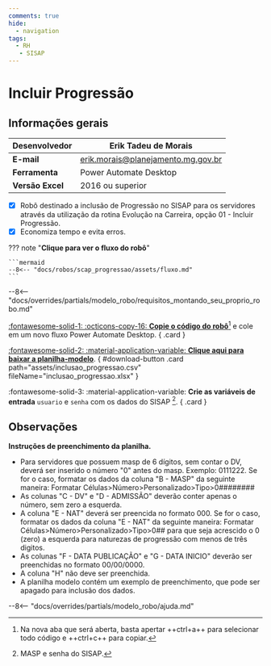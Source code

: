 ```yaml
---
comments: true
hide:
  - navigation
tags:
  - RH
   - SISAP
---
```


# Incluir Progressão


## Informações gerais

| **Desenvolvedor**| Erik Tadeu de Morais  |
| ----------- | ------------------------------------ |
| **E-mail**       | erik.morais@planejamento.mg.gov.br|
| **Ferramenta**    | Power Automate Desktop |
| **Versão Excel**    | 2016 ou superior |

- [x] Robô destinado a inclusão de Progressão no SISAP para os servidores através da utilização da rotina Evolução na Carreira, opção 01 - Incluir Progressão.
- [x] Economiza tempo e evita erros.

??? note "**Clique para ver o fluxo do robô**"

    ```mermaid
    --8<-- "docs/robos/scap_progressao/assets/fluxo.md"
    ```

--8<-- "docs/overrides/partials/modelo_robo/requisitos_montando_seu_proprio_robo.md"

<div class="grid" markdown>

[:fontawesome-solid-1: :octicons-copy-16: __Copie o código do robô__](https://raw.githubusercontent.com/automatiza-mg/biblioteca-de-robos/refs/heads/main/robos/site/scap/progressao/progressao_main.txt)[^1] e cole em um novo fluxo Power Automate Desktop.
{ .card }

[:fontawesome-solid-2: :material-application-variable: __Clique aqui para baixar a planilha-modelo__](javascript:void(0);).
{ #download-button .card path="assets/inclusao_progressao.csv" fileName="inclusao_progressao.xlsx" }

:fontawesome-solid-3: :material-application-variable: __Crie as variáveis de entrada__ `usuario` e `senha` com os dados do SISAP [^2].
{ .card }

</div>

## Observações 

__Instruções de preenchimento da planilha.__

- Para servidores que possuem masp de 6 dígitos, sem contar o DV, deverá ser inserido o número "0" antes do masp. Exemplo: 0111222. Se for o caso, formatar os dados da coluna "B - MASP" da seguinte maneira: Formatar Células>Número>Personalizado>Tipo>0######## 
- As colunas "C - DV" e "D - ADMISSÃO" deverão conter apenas o número, sem zero a esquerda.
- A coluna "E - NAT" deverá ser preencida no formato 000. Se for o caso, formatar os dados da coluna "E - NAT" da seguinte maneira: Formatar Células>Número>Personalizado>Tipo>0## para que seja acrescido o 0 (zero) a esquerda para naturezas de progressão com menos de três digitos.
- As colunas "F - DATA PUBLICAÇÃO" e  "G - DATA INICIO" deverão ser preenchidas no formato 00/00/0000.
-  A coluna "H" não deve ser preenchida. 
- A planilha modelo contém um exemplo de preenchimento, que pode ser apagado para inclusão dos dados.                                         

--8<-- "docs/overrides/partials/modelo_robo/ajuda.md"

[^1]: Na nova aba que será aberta, basta apertar ++ctrl+a++ para selecionar todo código e ++ctrl+c++ para copiar.
[^2]: MASP e senha do SISAP.
